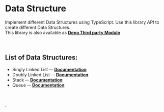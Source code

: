 # Data Structure

Implement different Data Structures using TypeScript.
Use this library API to create different Data Structures.
<br>
This library is also available as **[Deno Third party Module](https://deno.land/x/datastructure)**

<br>

## List of Data Structures:

* Singly Linked List  --  **[Documentation](https://deno.land/x/datastructure/linkedList/singly#singly-linked-list-api)**
* Doubly Linked List  --  **[Documentation](https://deno.land/x/datastructure/linkedList/doubly#doubly-linked-list-api)**
* Stack  --  **[Documentation](https://deno.land/x/datastructure/stack#stack-api)**
* Queue  --  **[Documentation](https://deno.land/x/datastructure/queue#queue-api)**

<br>
<br>
 .